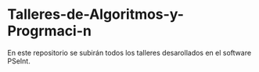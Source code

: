 # Talleres-de-Algoritmos-y-Progrmaci-n
En este repositorio se subirán todos los talleres desarollados en el software PSeInt.
